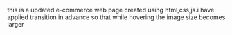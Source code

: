 this is a updated e-commerce web page created using html,css,js.i have applied transition in advance so that while hovering the image size becomes larger
